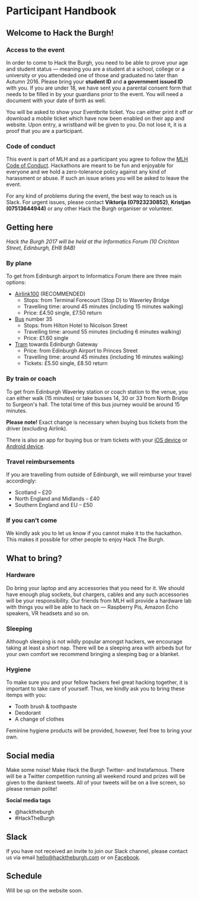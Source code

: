 # Participant Handbook

## Welcome to Hack the Burgh!

### Access to the event
In order to come to Hack the Burgh, you need to be able to prove your age and student status — meaning you are a student at a school, college or a university or you attendeded one of those and graduated no later than Autumn 2016. Please bring your **student ID** and **a government issued ID** with you. If you are under 18, we have sent you a parental consent form that needs to be filled in by your guardians prior to the event. You will need a document with your date of birth as well.

You will be asked to show your Eventbrite ticket. You can either print it off or download a mobile ticket which have now been enabled on their app and website. Upon entry, a wristband will be given to you. Do not lose it, it is a proof that you are a participant.

### Code of conduct
This event is part of MLH and as a participant you agree to follow the [MLH Code of Conduct](https://static.mlh.io/docs/mlh-code-of-conduct.pdf). Hackathons are meant to be fun and enjoyable for everyone and we hold a zero-tolerance policy against any kind of harassment or abuse. If such an issue arises you will be asked to leave the event.

For any kind of problems during the event, the best way to reach us is Slack. For urgent issues, please contact **Viktorija (07923230852)**, **Kristjan (07513644944)** or any other Hack the Burgh organiser or volunteer.

## Getting here

*Hack the Burgh 2017 will be held at the Informatics Forum (10 Crichton Street, Edinburgh, EH8 9AB)*

### By plane
To get from Edinburgh airport to Informatics Forum there are three main options:
- [Airlink100](https://lothianbuses.co.uk/timetables-and-maps/airlink) (RECOMMENDED)
    - Stops: from Terminal Forecourt (Stop D) to Waverley Bridge
    - Travelling time: around 45 minutes (including 15 minutes walking)
    - Price: £4.50 single, £7.50 return
- [Bus](https://lothianbuses.co.uk/) number 35
    - Stops: from Hilton Hotel to Nicolson Street
    - Travelling time: around 55 minutes (including 6 minutes walking)
    - Price: £1.60 single
- [Tram](https://edinburghtrams.com/) towards Edinburgh Gateway
    - Price: from Edinburgh Airport to Princes Street
    - Travelling time: around 45 minutes (including 16 minutes walking)
    - Tickets: £5.50 single, £8.50 return
    
### By train or coach
To get from Edinburgh Waverley station or coach station to the venue, you can either walk (15 minutes) or take busses 14, 30 or 33 from North Bridge to Surgeon's hall. The total time of this bus journey would be around 15 minutes.

**Please note!** Exact change is necessary when buying bus tickets from the driver (excluding Airlink).

There is also an app for buying bus or tram tickets with your [iOS device](https://itunes.apple.com/gb/app/lothian-buses-official-app/id570435211?ls=1&mt=8) or [Android device](https://play.google.com/store/apps/details?id=com.lothianbuses.lothianbuses).

### Travel reimbursements
If you are travelling from outside of Edinburgh, we will reimburse your travel accordingly:

- Scotland – £20
- North England and Midlands – £40
- Southern England and EU – £50

### If you can’t come
We kindly ask you to let us know if you cannot make it to the hackathon. This makes it possible for other people to enjoy Hack The Burgh.

## What to bring?

### Hardware
Do bring your laptop and any accessories that you need for it. We should have enough plug sockets, but chargers, cables and any such accessories will be your responsibility. Our friends from MLH will provide a hardware lab with things you will be able to hack on — Raspberry Pis, Amazon Echo speakers, VR headsets and so on.

### Sleeping
Although sleeping is not wildly popular amongst hackers, we encourage taking at least a short nap. There will be a sleeping area with airbeds but for your own comfort we recommend bringing a sleeping bag or a blanket.

### Hygiene
To make sure you and your fellow hackers feel great hacking together, it is important to take care of yourself. Thus, we kindly ask you to bring these itemps with you:

- Tooth brush & toothpaste
- Deodorant
- A change of clothes

Feminine hygiene products will be provided, however, feel free to bring your own.

## Social media

Make some noise! Make Hack the Burgh Twitter- and Instafamous. There will be a Twitter competition running all weekend round and prizes will be given to the dankest tweets. All of your tweets will be on a live screen, so please remain polite!

**Social media tags**
- @hacktheburgh
- #HackTheBurgh

## Slack

If you have not received an invite to join our Slack channel, please contact us via email hello@hacktheburgh.com or on [Facebook](https://fb.me/compsoc).

## Schedule

Will be up on the website soon.
